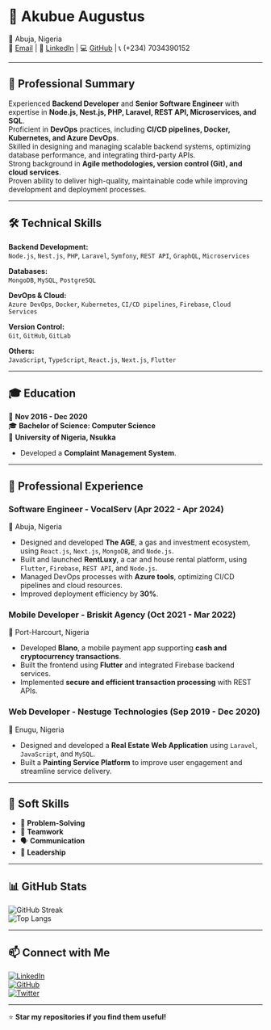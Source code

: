 # 👋 Akubue Augustus  

📍 Abuja, Nigeria  
📧 [Email](#) | 🔗 [LinkedIn](#) | 💻 [GitHub](#) | 📞 (+234) 7034390152  

---

## 💼 **Professional Summary**  
Experienced **Backend Developer** and **Senior Software Engineer** with expertise in **Node.js, Nest.js, PHP, Laravel, REST API, Microservices, and SQL**.  
Proficient in **DevOps** practices, including **CI/CD pipelines, Docker, Kubernetes, and Azure DevOps**.  
Skilled in designing and managing scalable backend systems, optimizing database performance, and integrating third-party APIs.  
Strong background in **Agile methodologies, version control (Git), and cloud services**.  
Proven ability to deliver high-quality, maintainable code while improving development and deployment processes.  

---

## 🛠 **Technical Skills**  

**Backend Development:**  
`Node.js`, `Nest.js`, `PHP`, `Laravel`, `Symfony`, `REST API`, `GraphQL`, `Microservices`  

**Databases:**  
`MongoDB`, `MySQL`, `PostgreSQL`  

**DevOps & Cloud:**  
`Azure DevOps`, `Docker`, `Kubernetes`, `CI/CD pipelines`, `Firebase`, `Cloud Services`  

**Version Control:**  
`Git`, `GitHub`, `GitLab`  

**Others:**  
`JavaScript`, `TypeScript`, `React.js`, `Next.js`, `Flutter`  

---

## 🎓 **Education**  
📅 **Nov 2016 - Dec 2020**  
🎓 **Bachelor of Science: Computer Science**  
🏫 **University of Nigeria, Nsukka**  
- Developed a **Complaint Management System**.  

---

## 💼 **Professional Experience**  

### **Software Engineer - VocalServ** (Apr 2022 - Apr 2024)  
📍 Abuja, Nigeria  
- Designed and developed **The AGE**, a gas and investment ecosystem, using `React.js`, `Next.js`, `MongoDB`, and `Node.js`.  
- Built and launched **RentLuxy**, a car and house rental platform, using `Flutter`, `Firebase`, `REST API`, and `Node.js`.  
- Managed DevOps processes with **Azure tools**, optimizing CI/CD pipelines and cloud resources.  
- Improved deployment efficiency by **30%**.  

### **Mobile Developer - Briskit Agency** (Oct 2021 - Mar 2022)  
📍 Port-Harcourt, Nigeria  
- Developed **Blano**, a mobile payment app supporting **cash and cryptocurrency transactions**.  
- Built the frontend using **Flutter** and integrated Firebase backend services.  
- Implemented **secure and efficient transaction processing** with REST APIs.  

### **Web Developer - Nestuge Technologies** (Sep 2019 - Dec 2020)  
📍 Enugu, Nigeria  
- Designed and developed a **Real Estate Web Application** using `Laravel`, `JavaScript`, and `MySQL`.  
- Built a **Painting Service Platform** to improve user engagement and streamline service delivery.  

---

## 🌟 **Soft Skills**  
- 🧩 **Problem-Solving**  
- 🤝 **Teamwork**  
- 🗣 **Communication**  
- 🎯 **Leadership**  

---

## 📊 **GitHub Stats**  
![GitHub Streak](https://github-readme-streak-stats.herokuapp.com/?user=your-username&theme=dark)  
![Top Langs](https://github-readme-stats.vercel.app/api/top-langs/?username=your-username&layout=compact&theme=dark)  

---

## 📫 **Connect with Me**  
[![LinkedIn](https://img.shields.io/badge/LinkedIn-blue?style=for-the-badge&logo=linkedin)](#)  
[![GitHub](https://img.shields.io/badge/GitHub-black?style=for-the-badge&logo=github)](#)  
[![Twitter](https://img.shields.io/badge/Twitter-blue?style=for-the-badge&logo=twitter)](#)  

---

⭐️ **Star my repositories if you find them useful!**  
